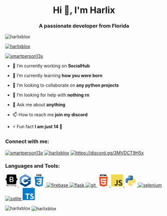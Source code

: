 <h1 align="center">Hi 👋, I'm Harlix</h1>
<h3 align="center">A passionate developer from Florida</h3>

<p align="left"> <img src="https://komarev.com/ghpvc/?username=harlixblox&label=Profile%20views&color=0e75b6&style=flat" alt="harlixblox" /> </p>

<p align="left"> <a href="https://github.com/ryo-ma/github-profile-trophy"><img src="https://github-profile-trophy.vercel.app/?username=harlixblox" alt="harlixblox" /></a> </p>

<p align="left"> <a href="https://twitter.com/smartperson13x" target="blank"><img src="https://img.shields.io/twitter/follow/smartperson13x?logo=twitter&style=for-the-badge" alt="smartperson13x" /></a> </p>

- 🔭 I’m currently working on **SocialHub**

- 🌱 I’m currently learning **how you were born**

- 👯 I’m looking to collaborate on **any python projects**

- 🤝 I’m looking for help with **nothing rn**

- 💬 Ask me about **anything**

- 📫 How to reach me **join my discord**

- ⚡ Fun fact **I am just 14 🤣**

<h3 align="left">Connect with me:</h3>
<p align="left">
<a href="https://twitter.com/smartperson13x" target="blank"><img align="center" src="https://raw.githubusercontent.com/rahuldkjain/github-profile-readme-generator/master/src/images/icons/Social/twitter.svg" alt="smartperson13x" height="30" width="40" /></a>
<a href="https://www.youtube.com/channel/UCv4XkN2906Y5Ay5ZPCakojA" target="blank"><img align="center" src="https://raw.githubusercontent.com/rahuldkjain/github-profile-readme-generator/master/src/images/icons/Social/youtube.svg" alt="harlixblox" height="30" width="40" /></a>
<a href="https://discord.gg/3MVDCT9H5x" target="blank"><img align="center" src="https://raw.githubusercontent.com/rahuldkjain/github-profile-readme-generator/master/src/images/icons/Social/discord.svg" alt="https://discord.gg/3MVDCT9H5x" height="30" width="40" /></a>
</p>

<h3 align="left">Languages and Tools:</h3>
<p align="left"> <a href="https://getbootstrap.com" target="_blank" rel="noreferrer"> <img src="https://raw.githubusercontent.com/devicons/devicon/master/icons/bootstrap/bootstrap-plain-wordmark.svg" alt="bootstrap" width="40" height="40"/> </a> <a href="https://www.w3schools.com/cpp/" target="_blank" rel="noreferrer"> <img src="https://raw.githubusercontent.com/devicons/devicon/master/icons/cplusplus/cplusplus-original.svg" alt="cplusplus" width="40" height="40"/> </a> <a href="https://www.w3schools.com/css/" target="_blank" rel="noreferrer"> <img src="https://raw.githubusercontent.com/devicons/devicon/master/icons/css3/css3-original-wordmark.svg" alt="css3" width="40" height="40"/> </a> <a href="https://firebase.google.com/" target="_blank" rel="noreferrer"> <img src="https://www.vectorlogo.zone/logos/firebase/firebase-icon.svg" alt="firebase" width="40" height="40"/> </a> <a href="https://flask.palletsprojects.com/" target="_blank" rel="noreferrer"> <img src="https://www.vectorlogo.zone/logos/pocoo_flask/pocoo_flask-icon.svg" alt="flask" width="40" height="40"/> </a> <a href="https://git-scm.com/" target="_blank" rel="noreferrer"> <img src="https://www.vectorlogo.zone/logos/git-scm/git-scm-icon.svg" alt="git" width="40" height="40"/> </a> <a href="https://www.w3.org/html/" target="_blank" rel="noreferrer"> <img src="https://raw.githubusercontent.com/devicons/devicon/master/icons/html5/html5-original-wordmark.svg" alt="html5" width="40" height="40"/> </a> <a href="https://developer.mozilla.org/en-US/docs/Web/JavaScript" target="_blank" rel="noreferrer"> <img src="https://raw.githubusercontent.com/devicons/devicon/master/icons/javascript/javascript-original.svg" alt="javascript" width="40" height="40"/> </a> <a href="https://www.python.org" target="_blank" rel="noreferrer"> <img src="https://raw.githubusercontent.com/devicons/devicon/master/icons/python/python-original.svg" alt="python" width="40" height="40"/> </a> <a href="https://www.selenium.dev" target="_blank" rel="noreferrer"> <img src="https://raw.githubusercontent.com/detain/svg-logos/780f25886640cef088af994181646db2f6b1a3f8/svg/selenium-logo.svg" alt="selenium" width="40" height="40"/> </a> <a href="https://www.sqlite.org/" target="_blank" rel="noreferrer"> <img src="https://www.vectorlogo.zone/logos/sqlite/sqlite-icon.svg" alt="sqlite" width="40" height="40"/> </a> <a href="https://www.typescriptlang.org/" target="_blank" rel="noreferrer"> <img src="https://raw.githubusercontent.com/devicons/devicon/master/icons/typescript/typescript-original.svg" alt="typescript" width="40" height="40"/> </a> </p>

<p><img align="left" src="https://github-readme-stats.vercel.app/api/top-langs?username=harlixblox&show_icons=true&locale=en&layout=compact" alt="harlixblox" /></p>

<p>&nbsp;<img align="center" src="https://github-readme-stats.vercel.app/api?username=harlixblox&show_icons=true&locale=en" alt="harlixblox" /></p>
